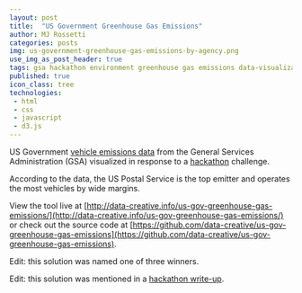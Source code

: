 ```yaml
---
layout: post
title:  "US Government Greenhouse Gas Emissions"
author: MJ Rossetti
categories: posts
img: us-government-greenhouse-gas-emissions-by-agency.png
use_img_as_post_header: true
tags: gsa hackathon environment greenhouse gas emissions data-visualization
published: true
icon_class: tree
technologies:
 - html
 - css
 - javascript
 - d3.js
---
```


<!--
![A bar chart depicting the US Postal Service as having the highest greenhouse gas emissions out of all federal agencies.](/assets/images/us-government-greenhouse-gas-emissions-by-agency.png "US Government Greenhouse Gas Emissions by Agency")
-->

US Government
 [vehicle emissions data](https://github.com/data-creative/us-gov-greenhouse-gas-emissions/tree/master/data)
 from the General Services Administration (GSA)
 visualized in response to a [hackathon](http://open.gsa.gov/Digital-Innovation-Hackathon-Fall2015/) challenge.

According to the data, the US Postal Service is the top emitter and operates the most vehicles by wide margins.

View the tool live at [http://data-creative.info/us-gov-greenhouse-gas-emissions/](http://data-creative.info/us-gov-greenhouse-gas-emissions/)
 or check out the source code at [https://github.com/data-creative/us-gov-greenhouse-gas-emissions](https://github.com/data-creative/us-gov-greenhouse-gas-emissions).

Edit: this solution was named one of three winners.

Edit: this solution was mentioned in a [hackathon write-up](https://fcw.com/articles/2015/10/19/hackathon-gsa-noble.aspx).
